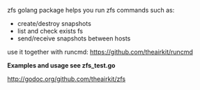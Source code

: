 zfs golang package helps you run zfs commands such as:
- create/destroy snapshots
- list and check exists fs
- send/receive snapshots between hosts

use it together with runcmd: https://github.com/theairkit/runcmd

**Examples and usage see zfs_test.go**

http://godoc.org/github.com/theairkit/zfs
